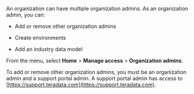 An organization can have multiple organization admins. As an organization admin, you can:

-   Add or remove other organization admins


-   Create environments


-   Add an industry data model


From the menu, select **Home** > **Manage access** > **Organization admins**.

To add or remove other organization admins, you must be an organization admin and a support portal admin. A support portal admin has access to [https://support.teradata.com](https://support.teradata.com).

